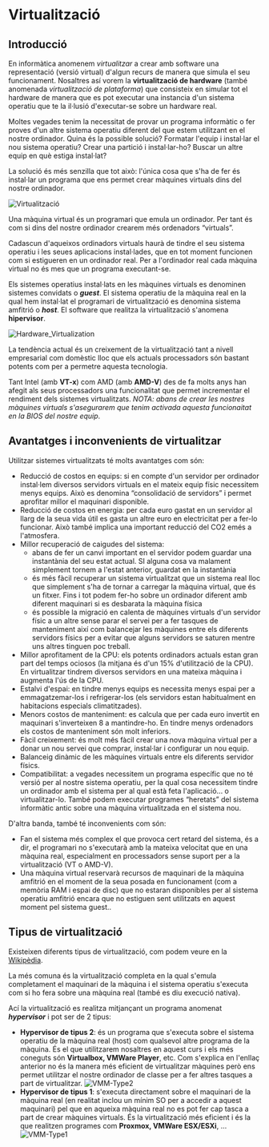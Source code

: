 # Virtualització

## Introducció
En informàtica anomenem _virtualitzar_ a crear amb software una representació (versió virtual) d'algun recurs de manera que simula el seu funcionament. Nosaltres así vorem la **virtualització de hardware** (també anomenada _virtualització de plataforma_) que consisteix en simular tot el hardware de manera que es pot executar una instancia d'un sistema operatiu que te la il·lusió d'executar-se sobre un hardware real.

Moltes vegades tenim la necessitat de provar un programa informàtic o fer proves d'un altre sistema operatiu diferent del que estem utilitzant en el nostre ordinador. Quina és la possible solució? Formatar l'equip i instal·lar el nou sistema operatiu? Crear una partició i instal·lar-ho? Buscar un altre equip en què estiga instal·lat?

La solució és més senzilla que tot això: l'única cosa que s'ha de fer és instal·lar un programa que ens permet crear màquines virtuals dins del nostre ordinador.

![Virtualització](http://upload.wikimedia.org/wikipedia/commons/6/6e/Virtualization.JPG)

Una màquina virtual és un programari que emula un ordinador. Per tant és com si dins del nostre ordinador crearem més ordenadors “virtuals”.

Cadascun d'aqueixos ordinadors virtuals haurà de tindre el seu sistema operatiu i les seues aplicacions instal·lades, que en tot moment funcionen com si estigueren en un ordinador real. Per a l'ordinador real cada màquina virtual no és mes que un programa executant-se.

Els sistemes operatius instal·lats en les màquines virtuals es denominen sistemes convidats o _**guest**_. El sistema operatiu de la màquina real en la qual hem instal·lat el programari de virtualització es denomina sistema amfitrió o _**host**_. El software que realitza la virtualització s'anomena **hipervisor**.

![Hardware_Virtualization](http://upload.wikimedia.org/wikipedia/commons/thumb/0/08/Hardware_Virtualization_%28copy%29.svg/512px-Hardware_Virtualization_%28copy%29.svg.png)

La tendència actual és un creixement de la virtualització tant a nivell empresarial com domèstic lloc que els actuals processadors són bastant potents com per a permetre aquesta tecnologia.

Tant Intel (amb **VT-x**) com AMD (amb **AMD-V**) des de fa molts anys han afegit als seus processadors una funcionalitat que permet incrementar el rendiment dels sistemes virtualitzats. _NOTA: abans de crear les nostres màquines virtuals s'asegurarem que tenim activada aquesta funcionaitat en la BIOS del nostre equip_.

## Avantatges i inconvenients de virtualitzar
Utilitzar sistemes virtualitzats té molts avantatges com són:

*  Reducció de costos en equips: si en compte d'un servidor per ordinador instal·lem diversos servidors virtuals en el mateix equip físic necessitem menys equips. Això es denomina “consolidació de servidors” i permet aprofitar millor el maquinari disponible.
* Reducció de costos en energia: per cada euro gastat en un servidor al llarg de la seua vida útil es gasta un altre euro en electricitat per a fer-lo funcionar. Això també implica una important reducció del CO2 emés a l'atmosfera.
* Millor recuperació de caigudes del sistema:
  * abans de fer un canvi important en el servidor podem guardar una instantània del seu estat actual. SI alguna cosa va malament simplement tornem a l'estat anterior, guardat en la instantània
  * és més fàcil recuperar un sistema virtualitzat que un sistema real lloc que simplement s'ha de tornar a carregar la màquina virtual, que és un fitxer. Fins i tot podem fer-ho sobre un ordinador diferent amb diferent maquinari si es desbarata la màquina física
  * és possible la migració en calenta de màquines virtuals d'un servidor físic a un altre sense parar el servei per a fer tasques de manteniment així com balancejar les màquines entre els diferents servidors físics per a evitar que alguns servidors se saturen mentre uns altres tinguen poc treball.
* Millor aprofitament de la CPU: els potents ordinadors actuals estan gran part del temps ociosos (la mitjana és d'un 15% d'utilització de la CPU). En virtualitzar tindrem diversos servidors en una mateixa màquina i augmenta l'ús de la CPU.
* Estalvi d'espai: en tindre menys equips es necessita menys espai per a emmagatzemar-los i refrigerar-los (els servidors estan habitualment en habitacions especials climatitzades).
* Menors costos de manteniment: es calcula que per cada euro invertit en maquinari s'inverteixen 8 a mantindre-ho. En tindre menys ordenadors els costos de manteniment són molt inferiors.
* Fàcil creixement: és molt més fàcil crear una nova màquina virtual per a donar un nou servei que comprar, instal·lar i configurar un nou equip.
* Balanceig dinàmic de les màquines virtuals entre els diferents servidor físics.
* Compatibilitat: a vegades necessitem un programa específic que no té versió per al nostre sistema operatiu, per la qual cosa necessitem tindre un ordinador amb el sistema per al qual està feta l'aplicació... o virtualitzar-lo. També podem executar programes “heretats” del sistema informàtic antic sobre una màquina virtualitzada en el sistema nou.

D'altra banda, també té inconvenients com són:
* Fan el sistema més complex el que provoca cert retard del sistema, és a dir, el programari no s'executarà amb la mateixa velocitat que en una màquina real, especialment en processadors sense suport per a la virtualització (VT o AMD-V).
* Una màquina virtual reservarà recursos de maquinari de la màquina amfitrió en el moment de la seua posada en funcionament (com a memòria RAM i espai de disc) que no estaran disponibles per al sistema operatiu amfitrió encara que no estiguen sent utilitzats en aquest moment pel sistema guest..

## Tipus de virtualització
Existeixen diferents tipus de virtualització, com podem veure en la [Wikipèdia](http://es.wikipedia.org/wiki/M%C3%A1quina_virtual#T.C3.A9cnicas).

La més comuna és la virtualització completa en la qual s'emula completament el maquinari de la màquina i el sistema operatiu s'executa com si ho fera sobre una màquina real (també es diu execució nativa).

Ací la virtualització es realitza mitjançant un programa anomenat _**hypervisor**_ i pot ser de 2 tipus:
* **Hypervisor de tipus 2**: és un programa que s'executa sobre el sistema operatiu de la màquina real (host) com qualsevol altre programa de la màquina. És el que utilitzarem nosaltres en aquest curs i els més coneguts són **Virtualbox, VMWare Player**, etc. Com s'explica en l'enllaç anterior no és la manera més eficient de virtualitzar màquines però ens permet utilitzar el nostre ordinador de classe per a fer altres tasques a part de virtualitzar.
![VMM-Type2](https://upload.wikimedia.org/wikipedia/commons/1/1a/VMM-Type2.JPG)
* **Hypervisor de tipus 1**: s'executa directament sobre el maquinari de la màquina real (en realitat inclou un mínim SO per a accedir a aquest maquinari) pel que en aqueixa màquina real no es pot fer cap tasca a part de crear màquines virtuals. És la virtualització més eficient i és la que realitzen programes com **Proxmox, VMWare ESX/ESXi**, ...
![VMM-Type1](https://upload.wikimedia.org/wikipedia/commons/5/53/VMM-Type1.JPG)
